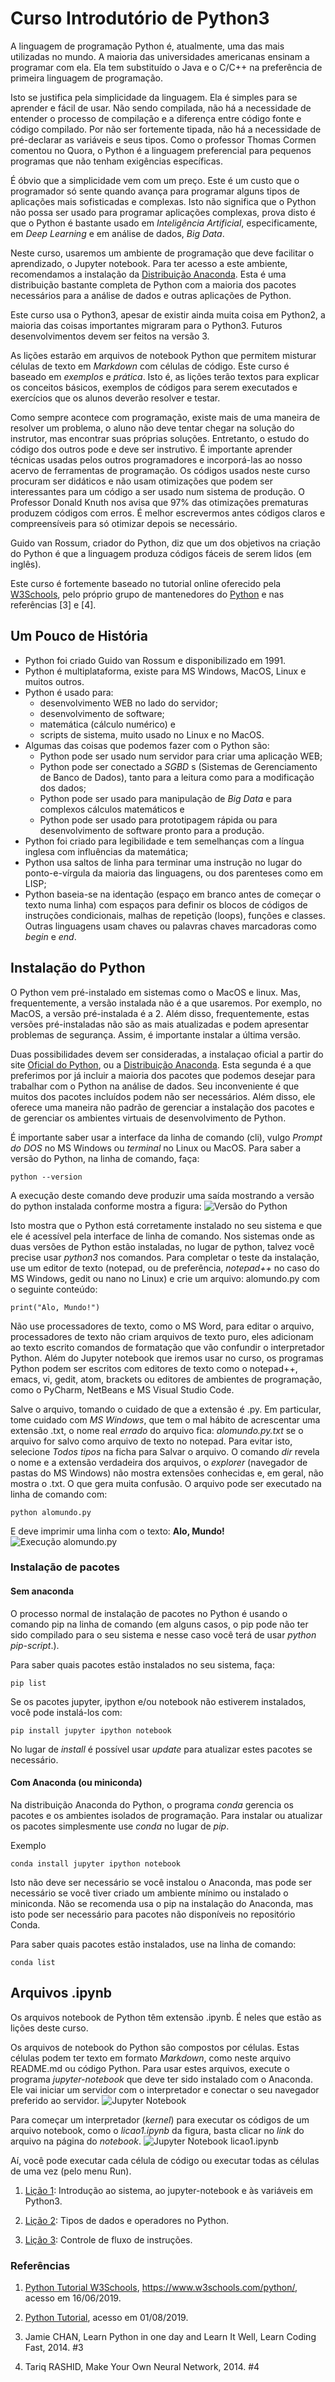 # Curso Introdutório de Python3

A linguagem de programação Python é, atualmente, uma das mais utilizadas no mundo. A maioria das universidades americanas ensinam a programar com ela. Ela tem substituído o Java e o C/C++ na preferência de primeira linguagem de programação.

Isto se justifica pela simplicidade da linguagem. Ela é simples para se aprender e fácil de usar. Não sendo compilada, não há a necessidade de entender o processo de compilação e a diferença entre código fonte e código compilado. Por não ser fortemente tipada, não há a necessidade de pré-declarar as variáveis e seus tipos. Como o professor Thomas Cormen comentou no Quora, o Python é a linguagem preferencial para pequenos programas que não tenham exigências específicas.

É óbvio que a simplicidade vem com um preço. Este é um custo que o programador só sente quando avança para programar alguns tipos de aplicações mais sofisticadas e complexas. Isto não significa que o Python não possa ser usado para programar aplicações complexas, prova disto é que o Python é bastante usado em *Inteligência Artificial*, especificamente, em *Deep Learning* e em análise de dados, *Big Data*.

Neste curso, usaremos um ambiente de programação que deve facilitar o aprendizado, o Jupyter notebook. Para ter acesso a este ambiente, recomendamos a instalação da [Distribuição Anaconda](https://www.anaconda.com/distribution/). Esta é uma distribuição bastante completa de Python com a maioria dos pacotes necessários para a análise de dados e outras aplicações de Python.

Este curso usa o Python3, apesar de existir ainda muita coisa em Python2, a maioria das coisas importantes migraram para o Python3. Futuros desenvolvimentos devem ser feitos na versão 3.

As lições estarão em arquivos de notebook Python que permitem misturar células de texto em *Markdown* com células de código. Este curso é baseado em *exemplos* e *prática*. Isto é, as lições terão textos para explicar os conceitos básicos, exemplos de códigos para serem executados e exercícios que os alunos deverão resolver e testar.

Como sempre acontece com programação, existe mais de uma maneira de resolver um problema, o aluno não deve tentar chegar na solução do instrutor, mas encontrar suas próprias soluções. Entretanto, o estudo do código dos outros pode e deve ser instrutivo. É importante aprender técnicas usadas pelos outros programadores e incorporá-las ao nosso acervo de ferramentas de programação. Os códigos usados neste curso procuram ser didáticos e não usam otimizações que podem ser interessantes para um código a ser usado num sistema de produção. O Professor Donald Knuth nos avisa que 97% das otimizações prematuras produzem códigos com erros. É melhor escrevermos antes códigos claros e compreensíveis para só otimizar depois se necessário.

Guido van Rossum, criador do Python, diz que um dos objetivos na criação do Python é que a linguagem produza códigos fáceis de serem lidos \(em inglês\).

Este curso é fortemente baseado no tutorial online oferecido pela [W3Schools](https://www.w3schools.com/python/), pelo próprio grupo de mantenedores do [Python](https://docs.python.org/3/tutorial/index.html) e nas referências [3] e [4].

## Um Pouco de História

- Python foi criado Guido van Rossum e disponibilizado em 1991.
- Python é multiplataforma, existe para MS Windows, MacOS, Linux e muitos outros.
- Python é usado para:
  + desenvolvimento WEB no lado do servidor;
  + desenvolvimento de software;
  + matemática \(cálculo numérico\) e
  + scripts de sistema, muito usado no Linux e no MacOS.
- Algumas das coisas que podemos fazer com o Python são:
  + Python pode ser usado num servidor para criar uma aplicação WEB;
  + Python pode ser conectado a *SGBD* s (Sistemas de Gerenciamento de Banco de Dados), tanto para a leitura como para a modificação dos dados;
  + Python pode ser usado para manipulação de *Big Data* e para complexos cálculos matemáticos e
  + Python pode ser usado para prototipagem rápida ou para desenvolvimento de software pronto para a produção.
- Python foi criado para legibilidade e tem semelhanças com a língua inglesa com influências da matemática;
- Python usa saltos de linha para terminar uma instrução no lugar do ponto-e-vírgula da maioria das linguagens, ou dos parenteses como em LISP;
- Python baseia-se na identação \(espaço em branco antes de começar o texto numa linha\) com espaços para definir os blocos de códigos de instruções condicionais, malhas de repetição \(loops\), funções e classes. Outras linguagens usam chaves ou palavras chaves marcadoras como *begin* e *end*.

## Instalação do Python

O Python vem pré-instalado em sistemas como o MacOS e linux. Mas, frequentemente, a versão instalada não é a que usaremos. Por exemplo, no MacOS, a versão pré-instalada é a 2. Além disso, frequentemente, estas versões pré-instaladas não são as mais atualizadas e podem apresentar problemas de segurança. Assim, é importante instalar a última versão.

Duas possibilidades devem ser consideradas, a instalaçao oficial a partir do site [Oficial do Python](https://www.python.org/downloads/), ou a [Distribuição Anaconda](https://www.anaconda.com/distribution/). Esta segunda é a que preferimos por já incluir a maioria dos pacotes que podemos desejar para trabalhar com o Python na análise de dados. Seu inconveniente é que muitos dos pacotes incluídos podem não ser necessários. Além disso, ele oferece uma maneira não padrão de gerenciar a instalação dos pacotes e de gerenciar os ambientes virtuais de desenvolvimento de Python.

É importante saber usar a interface da linha de comando \(cli\), vulgo *Prompt do DOS* no MS Windows ou *terminal* no Linux ou MacOS. Para saber a versão do Python, na linha de comando, faça:

```
python --version
```

A execução deste comando deve produzir uma saída mostrando a versão do python instalada conforme mostra a figura:
![Versão do Python](versao-python.png)

Isto mostra que o Python está corretamente instalado no seu sistema e que ele é acessível pela interface de linha de comando. Nos sistemas onde as duas versões de Python estão instaladas, no lugar de python, talvez você precise usar *python3* nos comandos. Para completar o teste da instalação, use um editor de texto (notepad, ou de preferência, *notepad++* no caso do MS Windows, gedit ou nano no Linux) e crie um arquivo: alomundo.py com o seguinte conteúdo:

```
print("Alo, Mundo!")
```

  Não use processadores de texto, como o MS Word, para editar o arquivo,
  processadores de texto não criam arquivos de texto puro, eles adicionam
  ao texto escrito comandos de formatação que vão confundir o
  interpretador Python. Além do Jupyter notebook que iremos usar no curso,
  os programas Python podem ser escritos com editores de texto como o notepad++,
  emacs, vi, gedit, atom, brackets ou editores de ambientes de programação, como
  o PyCharm, NetBeans e MS Visual Studio Code.

Salve o arquivo, tomando o cuidado de que a extensão é .py. Em particular, tome cuidado com *MS Windows*, que tem o mal hábito de acrescentar uma extensão .txt, o nome real *errado* do arquivo fica: *alomundo.py.txt* se o arquivo for salvo como arquivo de texto no notepad. Para evitar isto, selecione *Todos tipos* na ficha para Salvar o arquivo. O comando *dir* revela o nome e a extensão verdadeira dos arquivos, o *explorer* \(navegador de pastas do MS Windows\) não mostra extensões conhecidas e, em geral, não mostra o .txt. O que gera muita confusão. O arquivo pode ser executado na linha de comando com:

```
python alomundo.py
```

E deve imprimir uma linha com o texto: **Alo, Mundo!**
![Execução alomundo.py](alomundo.png)

### Instalação de pacotes

#### Sem anaconda

O processo normal de instalação de pacotes no Python é usando o comando pip na linha de comando \(em alguns casos, o pip pode não ter sido compilado para o seu sistema e nesse caso você terá de usar *python pip-script*.\).

Para saber quais pacotes estão instalados no seu sistema, faça:

```
pip list
```

Se os pacotes jupyter, ipython e/ou notebook não estiverem instalados, você pode instalá-los com:

```
pip install jupyter ipython notebook
```

No lugar de *install* é possível usar *update* para atualizar estes pacotes se necessário.

#### Com Anaconda (ou miniconda)

Na distribuição Anaconda do Python, o programa *conda* gerencia os pacotes e os ambientes isolados de programação. Para instalar ou atualizar os pacotes simplesmente use *conda* no lugar de *pip*.

Exemplo

```
conda install jupyter ipython notebook
```

Isto não deve ser necessário se você instalou o Anaconda, mas pode ser necessário se você tiver criado um ambiente mínimo ou instalado o miniconda.
Não se recomenda usa o pip na instalação do Anaconda, mas isto pode ser necessário para pacotes não disponíveis no repositório Conda.

Para saber quais pacotes estão instalados, use na linha de comando:
```
conda list
```

## Arquivos .ipynb

Os arquivos notebook de Python têm extensão .ipynb. É neles que estão as lições deste curso.

Os arquivos de notebook do Python são compostos por células. Estas células podem ter texto em formato *Markdown*, como neste arquivo README.md ou código Python. Para usar estes arquivos, execute o programa *jupyter-notebook* que deve ter sido instalado com o Anaconda. Ele vai iniciar um servidor com o interpretador e conectar o seu navegador preferido ao servidor.
![Jupyter Notebook](note_tree.png)

Para começar um interpretador \(*kernel*\) para executar os códigos de um arquivo notebook, como o *licao1.ipynb* da figura, basta clicar no *link* do arquivo na página do *notebook*.
![Jupyter Notebook licao1.ipynb](licao1.png)

Aí, você pode executar cada célula  de código ou executar todas as células de uma vez \(pelo menu Run\).

1. [Lição 1](licao1.ipynb): Introdução ao sistema, ao jupyter-notebook e às variáveis em Python3.

2. [Lição 2](licao2.ipynb): Tipos de dados e operadores no Python.

3. [Lição 3](licao3.ipynb): Controle de fluxo de instruções.

### Referências

1. [Python Tutorial W3Schools](https://www.w3schools.com/python/), https://www.w3schools.com/python/, acesso em 16/06/2019.

2. [Python Tutorial](https://docs.python.org/3/tutorial/index.html), acesso em 01/08/2019.

3. Jamie CHAN, Learn Python in one day and Learn It Well, Learn Coding Fast, 2014. #3

4. Tariq RASHID, Make Your Own Neural Network, 2014. #4
